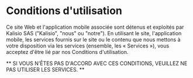 # Conditions d'utilisation

Ce site Web et l'application mobile associée sont détenus et exploités par Kalisio SAS ("Kalisio", "nous" ou "notre"). En utilisant le site, l'application mobile, les services fournis sur le site ou le contenu que nous mettons à votre disposition via les services (ensemble, les « Services »), vous acceptez d'être lié par nos Conditions d'utilisation.

** SI VOUS N'ÊTES PAS D'ACCORD AVEC CES CONDITIONS, VEUILLEZ NE PAS UTILISER LES SERVICES. **
